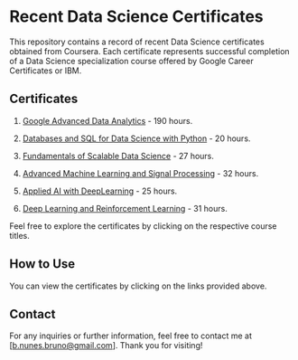 # Recent Data Science Certificates

This repository contains a record of recent Data Science certificates obtained from Coursera. Each certificate represents successful completion of a Data Science specialization course offered by Google Career Certificates or IBM.

## Certificates

1. [Google Advanced Data Analytics](https://coursera.org/verify/professional-cert/AEXU8J58SKTZ) - 190 hours.

2. [Databases and SQL for Data Science with Python](https://coursera.org/verify/BWCFBY2YTPRH) - 20 hours.

3. [Fundamentals of Scalable Data Science](https://coursera.org/verify/NVAQKP73PU4R) - 27 hours.

4. [Advanced Machine Learning and Signal Processing](https://coursera.org/verify/CVR4ZGNMF5W2) - 32 hours.

5. [Applied AI with DeepLearning](https://coursera.org/verify/J4KM7SGN6B8Z) - 25 hours.

6. [Deep Learning and Reinforcement Learning](https://coursera.org/verify/DH2DPRR46PGC) - 31 hours.

Feel free to explore the certificates by clicking on the respective course titles.

## How to Use

You can view the certificates by clicking on the links provided above.

## Contact

For any inquiries or further information, feel free to contact me at [b.nunes.bruno@gmail.com]. Thank you for visiting!
